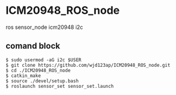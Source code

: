 # ICM20948_ROS_node 
ros sensor_node icm20948 i2c
## comand block
```
$ sudo usermod -aG i2c $USER
$ git clone https://github.com/wjd123ap/ICM20948_ROS_node.git
$ cd ./ICM20948_ROS_node 
$ catkin_make
$ source ./devel/setup.bash
$ roslaunch sensor_set sensor_set.launch
```
